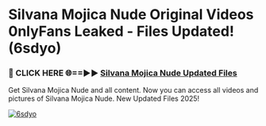 # Silvana Mojica Nude Original Videos 0nlyFans Leaked - Files Updated! (6sdyo)

<h3>🔴 CLICK HERE 🌐==►► <a href="https://tinyurl.com/yrmya6cz" rel="nofollow">Silvana Mojica Nude Updated Files</a></h3>

Get Silvana Mojica Nude and all content. Now you can access all videos and pictures of Silvana Mojica Nude. New Updated Files 2025!

[![6sdyo](https://i.imgur.com/FMdXYCs.gif)](https://tinyurl.com/yrmya6cz)
